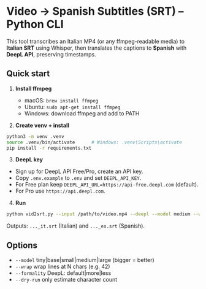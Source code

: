 # Video → Spanish Subtitles (SRT) – Python CLI

This tool transcribes an Italian MP4 (or any ffmpeg-readable media) to **Italian SRT** using Whisper,
then translates the captions to **Spanish** with **DeepL API**, preserving timestamps.

## Quick start
1) **Install ffmpeg**
   - macOS: `brew install ffmpeg`
   - Ubuntu: `sudo apt-get install ffmpeg`
   - Windows: download ffmpeg and add to PATH

2) **Create venv + install**
```bash
python3 -m venv .venv
source .venv/bin/activate      # Windows: .venv\Scripts\activate
pip install -r requirements.txt
```

3) **DeepL key**
- Sign up for DeepL API Free/Pro, create an API key.
- Copy `.env.example` to `.env` and set `DEEPL_API_KEY`.
- For Free plan keep `DEEPL_API_URL=https://api-free.deepl.com` (default).
- For Pro use `https://api.deepl.com`.

4) **Run**
```bash
python vid2srt.py --input /path/to/video.mp4 --deepl --model medium --wrap 42 --formality default
```
Outputs: `..._it.srt` (Italian) and `..._es.srt` (Spanish).

## Options
- `--model` tiny|base|small|medium|large  (bigger = better)
- `--wrap`  wrap lines at N chars (e.g. 42)
- `--formality` DeepL: default|more|less
- `--dry-run` only estimate character count
